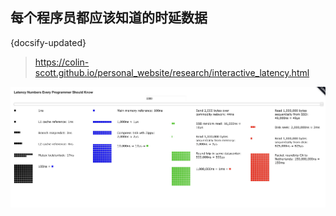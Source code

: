 ## 每个程序员都应该知道的时延数据
{docsify-updated}
>https://colin-scott.github.io/personal_website/research/interactive_latency.html

<center><img src="pics/latency.jpg"></center>